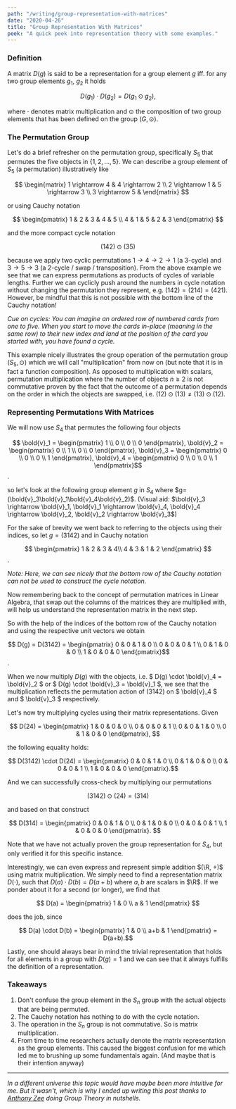 ```yaml
---
path: "/writing/group-representation-with-matrices"
date: "2020-04-26"
title: "Group Representation With Matrices"
peek: "A quick peek into representation theory with some examples."
---
```


### Definition

A matrix $D(g)$ is said to be a representation for a group element $g$ iff. for any two group elements $g_1$, $g_2$ it holds 

$$ D(g_1) \cdot D(g_2) = D(g_1 \odot g_2), $$

where $\cdot$ denotes matrix multiplication and $\odot$ the composition of two group elements that has been defined on the group $(G, \odot)$.

### The Permutation Group

Let's do a brief refresher on the permutation group, specifically $S_5$ that permutes the five objects in $\{1, 2, ..., 5\}$. We can describe a group element of $S_5$ (a permutation) illustratively like

<!-- $$ 1 \shortrightarrow 4 $$ -->

$$ \begin{matrix} 1 \rightarrow 4 & 4 \rightarrow 2 \\ 2 \rightarrow 1 & 5 \rightarrow 3 \\ 3 \rightarrow 5 & \end{matrix} $$

or using Cauchy notation 

$$ \begin{pmatrix} 1 & 2 & 3 & 4 & 5 \\ 4 & 1 & 5 & 2 & 3 \end{pmatrix} $$

and the more compact cycle notation

$$ (1 4 2) \odot (3 5)$$

because we apply two cyclic permutations $1 \rightarrow 4 \rightarrow 2 \rightarrow 1$ (a 3-cycle) and $3 \rightarrow 5 \rightarrow 3$ (a 2-cycle / swap / transposition). From the above example we see that we can express permutations as products of cycles of variable lengths. Further we can cyclicly push around the numbers in cycle notation without changing the permutation they represent, e.g. $(142) = (214) = (421)$. However, be mindful that this is not possible with the bottom line of the Cauchy notation!

*Cue on cycles: You can imagine an ordered row of numbered cards from one to five. When you start to move the cards in-place (meaning in the same row) to their new index and land at the position of the card you started with, you have found a cycle.*

This example nicely illustrates the group operation of the permutation group $(S_5, \odot)$ which we will call "multiplication" from now on (but note that it is in fact a function composition). As opposed to multiplication with scalars, permutation multiplication where the number of objects $n \geq 2$ is not commutative proven by the fact that the outcome of a permutation depends on the order in which the objects are swapped, i.e. $(12) \odot (13) \neq (13) \odot (12)$.

### Representing Permutations With Matrices

We will now use $S_4$ that permutes the following four objects

$$ \bold{v}_1 = \begin{pmatrix} 1 \\ 0 \\ 0 \\ 0 \end{pmatrix}, \bold{v}_2 = \begin{pmatrix} 0 \\ 1 \\ 0 \\ 0 \end{pmatrix}, \bold{v}_3 = \begin{pmatrix} 0 \\ 0 \\ 0 \\ 1 \end{pmatrix}, \bold{v}_4 = \begin{pmatrix} 0 \\ 0 \\ 0 \\ 1 \end{pmatrix}$$.

so let's look at the following group element $g$ in $S_4$ where $g=(\bold{v}_3\bold{v}_1\bold{v}_4\bold{v}_2)$. (Visual aid: $\bold{v}_3 \rightarrow \bold{v}_1, \bold{v}_1 \rightarrow \bold{v}_4, \bold{v}_4 \rightarrow \bold{v}_2, \bold{v}_2 \rightarrow \bold{v}_3$)

For the sake of brevity we went back to referring to the objects using their indices, so let $g=(3142)$ and in Cauchy notation

$$ \begin{pmatrix} 1 & 2 & 3 & 4\\ 4 & 3 & 1 & 2 \end{pmatrix} $$.

*Note: Here, we can see nicely that the bottom row of the Cauchy notation can not be used to construct the cycle notation.*

Now remembering back to the concept of permutation matrices in Linear Algebra, that swap out the columns of the matrices they are multiplied with, will help us understand the representation matrix in the next step.

So with the help of the indices of the bottom row of the Cauchy notation and using the respective unit vectors we obtain

$$ D(g) = D(3142) = \begin{pmatrix} 0 & 0 & 1 & 0 \\ 0 & 0 & 0 & 1 \\ 0 & 1 & 0 & 0 \\ 1 & 0 & 0 & 0 \end{pmatrix}$$.

When we now multiply $D(g)$ with the objects, i.e. $ D(g) \cdot \bold{v}_4 = \bold{v}_2 $ or $ D(g) \cdot \bold{v}_3 = \bold{v}_1 $, we see that the multiplication reflects the permutation action of $(3142)$ on $ \bold{v}_4 $ and $ \bold{v}_3 $ respectively.

Let's now try multiplying cycles using their matrix representations. Given

$$ D(24) = \begin{pmatrix} 1 & 0 & 0 & 0 \\ 0 & 0 & 0 & 1 \\ 0 & 0 & 1 & 0 \\ 0 & 1 & 0 & 0 \end{pmatrix}, $$

the following equality holds:

$$ D(3142) \cdot D(24) = \begin{pmatrix} 0 & 0 & 1 & 0 \\ 0 & 1 & 0 & 0 \\ 0 & 0 & 0 & 1 \\ 1 & 0 & 0 & 0 \end{pmatrix}.$$

And we can successfully cross-check by multiplying our permutations 

$$ (3142) \odot (24) = (3 1 4) $$

and based on that construct

$$ D(314) =  \begin{pmatrix} 0 & 0 & 1 & 0 \\ 0 & 1 & 0 & 0 \\ 0 & 0 & 0 & 1 \\ 1 & 0 & 0 & 0 \end{pmatrix}. $$

Note that we have not actually proven the group representation for $S_4$, but only verified it for this specific instance.

Interestingly, we can even express and represent simple addition $(\R, +)$ using matrix multiplication. We simply need to find a representation matrix $D(\cdot)$, such that $D(a) \cdot D(b) = D(a+b)$ where $a, b$ are scalars in $\R$. If we ponder about it for a second (or longer), we find that 

$$ D(a) =  \begin{pmatrix} 1 & 0 \\ a & 1 \end{pmatrix} $$

does the job, since

$$ D(a) \cdot D(b) = \begin{pmatrix} 1 & 0 \\ a+b & 1 \end{pmatrix} = D(a+b).$$

Lastly, one should always bear in mind the trivial representation that holds for all elements in a group with $D(g) = 1$ and we can see that it always fulfills the definition of a representation.

### Takeaways

1. Don't confuse the group element in the $S_n$ group with the actual objects that are being permuted.
2. The Cauchy notation has nothing to do with the cycle notation.
3. The operation in the $S_n$ group is not commutative. So is matrix multiplication.
4. From time to time researchers actually denote the matrix representation as the group elements. This caused the biggest confusion for me which led me to brushing up some fundamentals again. (And maybe that is their intention anyway)

---

*In a different universe this topic would have maybe been more intuitive for me. But it wasn't, which is why I ended up writing this post thanks to [Anthony Zee](https://en.wikipedia.org/wiki/Anthony_Zee) doing Group Theory in nutshells.*




